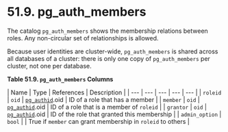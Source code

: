 # 51.9. pg\_auth\_members

The catalog `pg_auth_members` shows the membership relations between roles. Any non-circular set of relationships is allowed.

Because user identities are cluster-wide, `pg_auth_members` is shared across all databases of a cluster: there is only one copy of `pg_auth_members` per cluster, not one per database.

**Table 51.9. `pg_auth_members` Columns**

| Name | Type | References | Description |
| --- | --- | --- | --- | --- |
| `roleid` | `oid` | [`pg_authid`](https://www.postgresql.org/docs/10/static/catalog-pg-authid.html).oid | ID of a role that has a member |
| `member` | `oid` | [`pg_authid`](https://www.postgresql.org/docs/10/static/catalog-pg-authid.html).oid | ID of a role that is a member of `roleid` |
| `grantor` | `oid` | [`pg_authid`](https://www.postgresql.org/docs/10/static/catalog-pg-authid.html).oid | ID of the role that granted this membership |
| `admin_option` | `bool` |   | True if `member` can grant membership in `roleid` to others |

